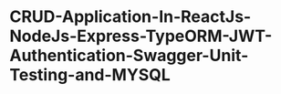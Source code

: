 # CRUD-Application-In-ReactJs-NodeJs-Express-TypeORM-JWT-Authentication-Swagger-Unit-Testing-and-MYSQL

